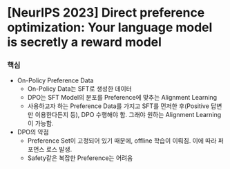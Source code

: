 # [NeurIPS 2023] Direct preference optimization: Your language model is secretly a reward model

### 핵심
- On-Policy Preference Data
  - On-Policy Data는 SFT로 생성한 데이터
  - DPO는 SFT Model의 분포를 Preference에 맞추는 Alignment Learning
  - 사용하고자 하는 Preference Data를 가지고 SFT를 먼저한 후(Positive 답변만 이용한다든지 등), DPO 수행해야 함. 그래야 원하는 Alignment Learning이 가능함.
- DPO의 약점
  - Preference Set이 고정되어 있기 때문에, offline 학습이 이뤄짐. 이에 따라 퍼포먼스 로스 발생.
  - Safety같은 복잡한 Preference는 어려움
